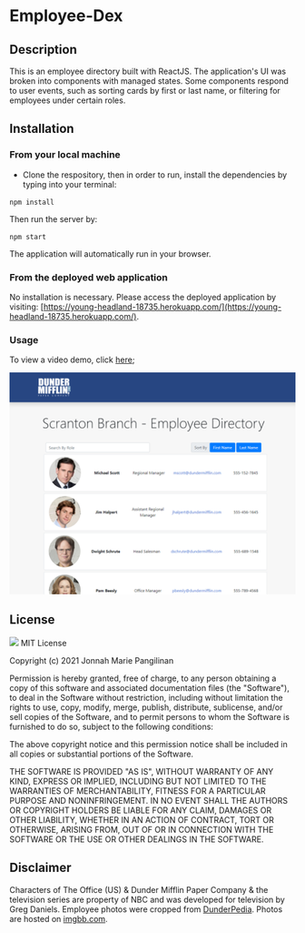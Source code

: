 # Employee-Dex

## Description
This is an employee directory built with ReactJS. The application's UI was broken into components with managed states. Some components respond to user events, such as sorting cards by first or last name, or filtering for employees under certain roles.

## Installation
### From your local machine
- Clone the respository, then in order to run, install the dependencies by typing into your terminal:
```
npm install
```
Then run the server by:
```
npm start
```
The application will automatically run in your browser.

### From the deployed web application
No installation is necessary. Please access the deployed application by visiting: [https://young-headland-18735.herokuapp.com/](https://young-headland-18735.herokuapp.com/).

### Usage

To view a video demo, click [here](https://drive.google.com/file/d/1zmrCs7HSHEIJYX3bO5f1Feg4BVVis_-W/view);

![Screenshot of application](/public/screenshot.png)

## License
![](https://img.shields.io/badge/MIT-green.svg) MIT License

Copyright (c) 2021 Jonnah Marie Pangilinan

Permission is hereby granted, free of charge, to any person obtaining a copy
of this software and associated documentation files (the "Software"), to deal
in the Software without restriction, including without limitation the rights
to use, copy, modify, merge, publish, distribute, sublicense, and/or sell
copies of the Software, and to permit persons to whom the Software is
furnished to do so, subject to the following conditions:

The above copyright notice and this permission notice shall be included in all
copies or substantial portions of the Software.

THE SOFTWARE IS PROVIDED "AS IS", WITHOUT WARRANTY OF ANY KIND, EXPRESS OR
IMPLIED, INCLUDING BUT NOT LIMITED TO THE WARRANTIES OF MERCHANTABILITY,
FITNESS FOR A PARTICULAR PURPOSE AND NONINFRINGEMENT. IN NO EVENT SHALL THE
AUTHORS OR COPYRIGHT HOLDERS BE LIABLE FOR ANY CLAIM, DAMAGES OR OTHER
LIABILITY, WHETHER IN AN ACTION OF CONTRACT, TORT OR OTHERWISE, ARISING FROM,
OUT OF OR IN CONNECTION WITH THE SOFTWARE OR THE USE OR OTHER DEALINGS IN THE
SOFTWARE.

## Disclaimer
Characters of The Office (US) & Dunder Mifflin Paper Company & the television series are property of NBC and was developed for television by Greg Daniels.
Employee photos were cropped from [DunderPedia](https://theoffice.fandom.com/).
Photos are hosted on [imgbb.com](https://imgbb.com/).